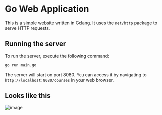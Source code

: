 # Go Web Application

This is a simple website written in Golang. It uses the `net/http` package to serve HTTP requests.

## Running the server

To run the server, execute the following command:

```bash
go run main.go
```

The server will start on port 8080. You can access it by navigating to `http://localhost:8080/courses` in your web browser.

## Looks like this

![image](https://github.com/user-attachments/assets/0ac7d411-d8f1-442a-93e5-6bbbe3e0b50c)




